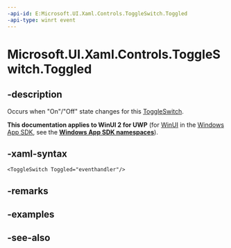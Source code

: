 ```yaml
---
-api-id: E:Microsoft.UI.Xaml.Controls.ToggleSwitch.Toggled
-api-type: winrt event
---
```


<!-- Event syntax
public event Windows.UI.Xaml.RoutedEventHandler Toggled
-->

# Microsoft.UI.Xaml.Controls.ToggleSwitch.Toggled

## -description
Occurs when "On"/"Off" state changes for this [ToggleSwitch](toggleswitch.md).

**This documentation applies to WinUI 2 for UWP** (for [WinUI](/windows/apps/winui/winui3/) in the [Windows App SDK](/windows/apps/windows-app-sdk/), see the **[Windows App SDK namespaces](/windows/windows-app-sdk/api/winrt/)**).

## -xaml-syntax
```xaml
<ToggleSwitch Toggled="eventhandler"/>
```


## -remarks

## -examples

## -see-also
